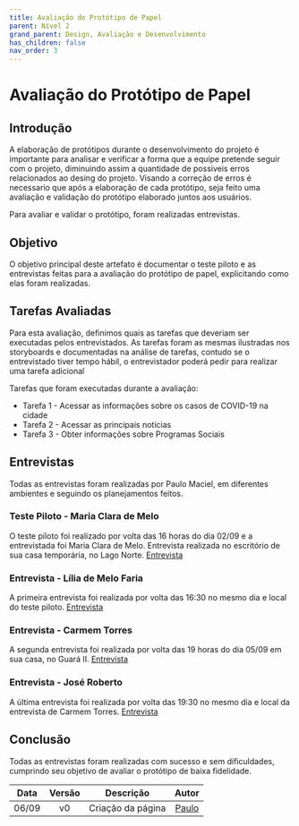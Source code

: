 ```yaml
---
title: Avaliação do Protótipo de Papel
parent: Nível 2
grand_parent: Design, Avaliação e Desenvolvimento
has_children: false
nav_order: 3
---
```


# Avaliação do Protótipo de Papel

## Introdução

A elaboração de protótipos durante o desenvolvimento do projeto é importante para analisar e verificar a forma que a equipe pretende seguir com o projeto, diminuindo assim a quantidade de possiveis erros relacionados ao desing do projeto. Visando a correção de erros é necessario que após a elaboração de cada protótipo, seja feito uma avaliação e validação do protótipo elaborado juntos aos usuários.

Para avaliar e validar o protótipo, foram realizadas entrevistas.

## Objetivo

O objetivo principal deste artefato é documentar o teste piloto e as entrevistas feitas para a avaliação do protótipo de papel, explicitando como elas foram realizadas.  

## Tarefas Avaliadas

Para esta avaliação, definimos quais as tarefas que deveriam ser executadas pelos entrevistados. As tarefas foram as mesmas ilustradas nos storyboards e documentadas na análise de tarefas, contudo se o entrevistado tiver tempo hábil, o entrevistador poderá pedir para realizar uma tarefa adicional 

Tarefas que foram executadas durante a avaliação:
- Tarefa 1 - Acessar as informações sobre os casos de COVID-19 na cidade
- Tarefa 2 - Acessar as principais notícias
- Tarefa 3 - Obter informações sobre Programas Sociais

## Entrevistas

Todas as entrevistas foram realizadas por Paulo Maciel, em diferentes ambientes e seguindo os planejamentos feitos.

### Teste Piloto - Maria Clara de Melo


O teste piloto foi realizado por volta das 16 horas do dia 02/09 e a entrevistada foi Maria Clara de Melo. Entrevista realizada no escritório de sua casa temporária, no Lago Norte. [Entrevista](../../assets/entrevistas/Prot%C3%B3tipo%20de%20Papel%20-%20Teste%20Piloto.mp4)

### Entrevista - Lília de Melo Faria

A primeira entrevista foi realizada por volta das 16:30 no mesmo dia e local do teste piloto. [Entrevista](../../assets/entrevistas/baixa-fidelidade/)

### Entrevista - Carmem Torres

A segunda entrevista foi realizada por volta das 19 horas do dia 05/09 em sua casa, no Guará II. [Entrevista](../../assets/entrevistas/Prototipo%20de%20Papel%20-%20Carmem%20Torres.mp4)

### Entrevista - José Roberto

A última entrevista foi realizada por volta das 19:30 no mesmo dia e local da entrevista de Carmem Torres. [Entrevista]()

## Conclusão

Todas as entrevistas foram realizadas com sucesso e sem dificuldades, cumprindo seu objetivo de avaliar o protótipo de baixa fidelidade.


| Data  | Versão |     Descrição     |                    Autor                     |
|:-----:|:------:|:-----------------:|:--------------------------------------------:|
| 06/09 |   v0   | Criação da página | [Paulo](https://github.com/paulomacieltorresfilho) |
